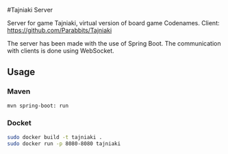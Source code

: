 #Tajniaki Server

 Server for game Tajniaki, virtual version of board game Codenames.
 Client: https://github.com/Parabbits/Tajniaki
 
 The server has been made with the use of Spring Boot. The communication with clients is done using WebSocket.
 
 ## Usage
 
 ### Maven
 ```bash
mvn spring-boot: run
```

### Docket

```bash
sudo docker build -t tajniaki .
sudo docker run -p 8080-8080 tajniaki
```